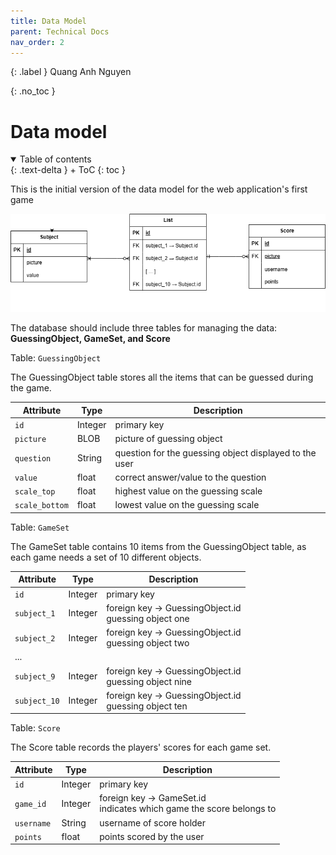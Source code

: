```yaml
---
title: Data Model
parent: Technical Docs
nav_order: 2
---
```


{: .label }
Quang Anh Nguyen

{: .no_toc }
# Data model

<details open markdown="block">
{: .text-delta }
<summary>Table of contents</summary>
+ ToC
{: toc }
</details>

This is the initial version of the data model for the web application's first game

![First Data Model](../assets/images/Data_Structure_1)

The database should include three tables for managing the data: 
**GuessingObject, GameSet, and Score**

Table: `GuessingObject`

The GuessingObject table stores all the items that can be guessed during the game.

| Attribute | Type | Description |
| --- | --- | --- |
| `id` | Integer | primary key |
| `picture` | BLOB | picture of guessing object |
| `question` | String | question for the guessing object displayed to the user |
| `value` | float | correct answer/value to the question |
| `scale_top` | float | highest value on the guessing scale |
| `scale_bottom` | float | lowest value on the guessing scale |

Table: `GameSet`

The GameSet table contains 10 items from the GuessingObject table, as each game needs a set of 10 different objects.

| Attribute | Type | Description |
| --- | --- | --- |
| `id` | Integer | primary key |
| `subject_1` | Integer | foreign key → GuessingObject.id <br> guessing object one |
| `subject_2` | Integer | foreign key → GuessingObject.id <br> guessing object two |
| ... |
| `subject_9` | Integer | foreign key → GuessingObject.id <br> guessing object nine |
| `subject_10` | Integer | foreign key → GuessingObject.id <br> guessing object ten |

Table: `Score`

The Score table records the players' scores for each game set.

| Attribute | Type | Description |
| --- | --- | --- |
| `id` | Integer | primary key |
| `game_id` | Integer | foreign key → GameSet.id <br> indicates which game the score belongs to |
| `username` | String | username of score holder |
| `points` | float | points scored by the user |


